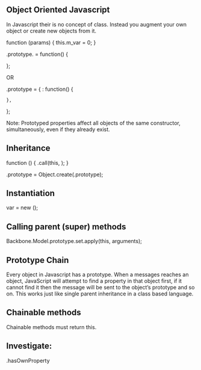 Object Oriented Javascript
--------------------------
In Javascript their is no concept of class.  Instead you augment your own object or create new objects from it.

function <object>(params) {
	this.m_var = 0;
}

<object>.prototype.<function> = function() {

};

OR

<object>.prototype = {
	<function>: function() {
	    
	},
};

Note:  Prototyped properties affect all objects of the same constructor, simultaneously, even if they already exist.

Inheritance
-----------

function <class>() {
    <base>.call(this, <args>);
}

<class>.prototype = Object.create(<base>.prototype);

Instantiation
--------------
var <instance> = new <object>();


Calling parent (super) methods
------------------------------

Backbone.Model.prototype.set.apply(this, arguments);

Prototype Chain
---------------

Every object in Javascript has a prototype. When a messages reaches an object, JavaScript will attempt to find a property in that object first, if it cannot find it then the message will be sent to the object’s prototype and so on. This works just like single parent inheritance in a class based language.

Chainable methods
-----------------
Chainable methods must return this.

Investigate:
------------
.hasOwnProperty



